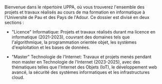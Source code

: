 Bienvenue dans le répertoire UPPA, où vous trouverez l'ensemble des projets et travaux réalisés au cours de ma formation en informatique à l'Université de Pau et des Pays de l'Adour. Ce dossier est divisé en deux sections :

 - "Licence" Informatique: 
    Projets et travaux réalisés durant ma licence en informatique (2021-2023), couvrant des domaines tels que l'algorithmique, la programmation orientée objet, les systèmes d'exploitation et les bases de données.
   
 - "Master" Technologie de l'Internet: 
    Travaux et projets menés pendant mon master en Technologie de l'Internet (2023-2025), avec des thématiques telles que l'Internet des Objets (IoT), le développement web avancé, la sécurité des systèmes informatiques et les infrastructures cloud.
